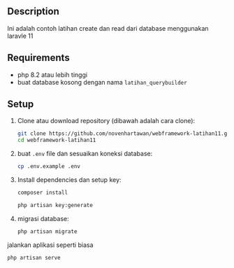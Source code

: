 ## Description

Ini adalah contoh latihan create dan read dari database menggunakan laravle 11

## Requirements

-   php 8.2 atau lebih tinggi
-   buat database kosong dengan nama `latihan_querybuilder`

## Setup

1. Clone atau download repository (dibawah adalah cara clone):

    ```bash
    git clone https://github.com/novenhartawan/webframework-latihan11.git
    cd webframework-latihan11
    ```

2. buat `.env` file dan sesuaikan koneksi database:

    ```bash
    cp .env.example .env
    ```

3. Install dependencies dan setup key:

    ```bash
    composer install
    ```

    ```bash
    php artisan key:generate
    ```

4. migrasi database:
    ```bash
    php artisan migrate
    ```

jalankan aplikasi seperti biasa

```bash
php artisan serve
```
